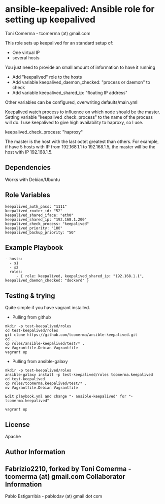 ansible-keepalived: Ansible role for setting up keepalived 
============================================================
Toni Comerma - tcomerma (at) gmail.com

This role sets up keepalived for an standard setup of:
  - One virtual IP
  - several hosts

You just need to provide an small amount of information to have it running
  - Add "keepalived" role to the hosts
  - Add variable keepalived_daemon_checked: "process or daemon" to check
  - Add variable keepalived_shared_ip: "floating IP address" 

Other variables can be configured, overwriting defaults/main.yml

Keepalived watch process to influence on which node should be the master. Setting
variable "keepalived_check_process" to the name of the process will do. I use keepalived
to give high availability to haproxy, so I use.

keepalived_check_process: "haproxy"

The master is the host with the last octet greatest than others.
For example, if have 5 hosts with IP from 192.168.1.1 to 192.168.1.5,
the master will be the host with IP 192.168.1.5.

Dependencies
------------
Works with Debian/Ubuntu

Role Variables
--------------
	keepalived_auth_pass: "1111"
	keepalived_router_id: "52"
	keepalived_shared_iface: "eth0"
	keepalived_shared_ip: "192.168.1.200"
	keepalived_check_process: "keepalived"
	keepalived_priority: "100"
	keepalived_backup_priority: "50"

Example Playbook
-------------------------

    - hosts: 
      - s1
      - s2
      roles:
         - { role: keepalived, keepalived_shared_ip: "192.168.1.1", keepalived_daemon_checked: "dockerd" }


Testing & trying
------------------

Quite simple if you have vagrant installed.

- Pulling from github
```
mkdir -p test-keepalived/roles
cd test-keepalived/roles
git clone https://github.com/tcomerma/ansible-keepalived.git
cd ..
cp roles/ansible-keepalived/test/* .
mv Vagrantfile.Debian Vagrantfile
vagrant up
```

- Pulling from ansible-galaxy
```
mkdir -p test-keepalived/roles
ansible-galaxy install -p test-keepalived/roles tcomerma.keepalived
cd test-keepalived
cp roles/tcomerma.keepalived/test/* .
mv Vagrantfile.Debian Vagrantfile

Edit playbook.yml and change "- ansible-keepalived" for "- tcomerma.keepalived"

vagrant up
```


License
-------
Apache

Author Information
------------------
Fabrizio2210, forked by 
Toni Comerma - tcomerma (at) gmail.com
Collaborator Information
------------------------

Pablo Estigarribia - pablodav (at) gmail dot com
